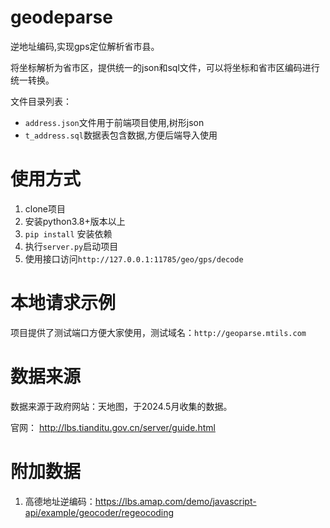 # geodeparse
逆地址编码,实现gps定位解析省市县。

将坐标解析为省市区，提供统一的json和sql文件，可以将坐标和省市区编码进行统一转换。

文件目录列表：
- `address.json`文件用于前端项目使用,树形json
- `t_address.sql`数据表包含数据,方便后端导入使用


# 使用方式
1. clone项目
2. 安装python3.8+版本以上
3. `pip install` 安装依赖
4. 执行`server.py`启动项目
5. 使用接口访问`http://127.0.0.1:11785/geo/gps/decode`


# 本地请求示例



项目提供了测试端口方便大家使用，测试域名：`http://geoparse.mtils.com`



# 数据来源

数据来源于政府网站：天地图，于2024.5月收集的数据。

官网： http://lbs.tianditu.gov.cn/server/guide.html

# 附加数据
1. 高德地址逆编码：https://lbs.amap.com/demo/javascript-api/example/geocoder/regeocoding